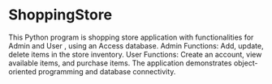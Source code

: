 # ShoppingStore
This Python program is  shopping store application with functionalities for Admin and User , using an Access database.  Admin Functions:  Add, update,  delete items in the store inventory. User Functions:  Create an account, view available items, and purchase items. The application demonstrates object-oriented programming and database connectivity.
